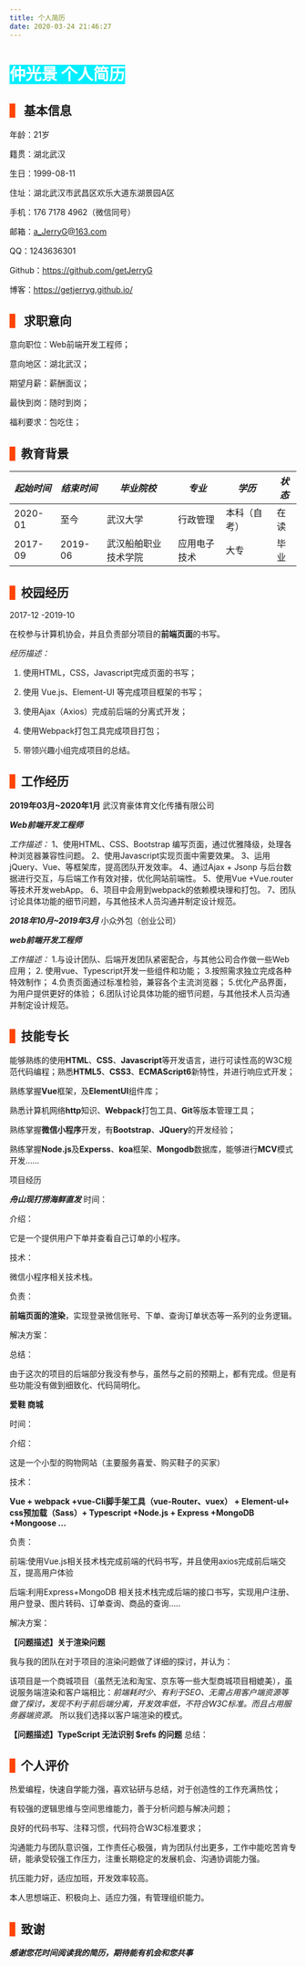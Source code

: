 ```yaml
---
title: 个人简历
date: 2020-03-24 21:46:27
---
```


# <span style="color: #fff; background-color:#0ef ;display:block width:100%"> 仲光景 个人简历 </span>

##	<span style="border-left : 10px solid #f40; right:10px">   </span>基本信息
年龄：21岁

籍贯：湖北武汉

生日：1999-08-11

住址：湖北武汉市武昌区欢乐大道东湖景园A区

手机：176 7178 4962（微信同号）

邮箱：[a_JerryG@163.com](mailto:a_JerryG@163.com)

QQ：1243636301

Github：https://github.com/getJerryG

博客：https://getjerryg.github.io/



## <span style="border-left : 10px solid #f40; right:10px">  </span> 求职意向

意向职位：Web前端开发工程师；

意向地区：湖北武汉；

期望月薪：薪酬面议；

最快到岗：随时到岗；

福利要求：包吃住；



## <span style="border-left : 10px solid #f40; right:10px">  </span>教育背景

| *起始时间* | *结束时间* | *毕业院校*           | *专业*       | *学历*       | *状态* |
| ---------- | ---------- | -------------------- | ------------ | ------------ | ------ |
| 2020-01    | 至今       | 武汉大学             | 行政管理     | 本科（自考） | 在读   |
| 2017-09    | 2019-06    | 武汉船舶职业技术学院 | 应用电子技术 | 大专         | 毕业   |

 

 



## <span style="border-left : 10px solid #f40; right:10px">  </span>校园经历

2017-12 -2019-10

在校参与计算机协会，并且负责部分项目的**前端页面**的书写。

*经历描述：*

1. 使用HTML，CSS，Javascript完成页面的书写；

2. 使用 Vue.js、Element-UI 等完成项目框架的书写；

3. 使用Ajax（Axios）完成前后端的分离式开发；

4. 使用Webpack打包工具完成项目打包；

5. 带领兴趣小组完成项目的总结。



## <span style="border-left : 10px solid #f40; right:10px">  </span>工作经历

**2019年03月~2020年1月**  武汉育豪体育文化传播有限公司


***Web前端开发工程师***

*工作描述：*
	1、使用HTML、CSS、Bootstrap 编写页面，通过优雅降级，处理各种浏览器兼容性问题。
	2、使用Javascript实现页面中需要效果。
	3、运用jQuery、Vue、等框架库，提高团队开发效率。
	4、通过Ajax + Jsonp 与后台数据进行交互，与后端工作有效对接，优化网站前端性。
	5、使用Vue +Vue.router 等技术开发webApp。
	6、项目中会用到webpack的依赖模块理和打包。
	7、团队讨论具体功能的细节问题，与其他技术人员沟通并制定设计规范。

 

***2018年10月~2019年3月*** 小众外包（创业公司）

***web前端开发工程师***

*工作描述：*
	1.与设计团队、后端开发团队紧密配合，与其他公司合作做一些Web应用；
	2. 使用vue、Typescript开发一些组件和功能；
	3.按照需求独立完成各种特效制作；
	4.负责页面通过标准检验，兼容各个主流浏览器；
	5.优化产品界面，为用户提供更好的体验；
	6.团队讨论具体功能的细节问题，与其他技术人员沟通并制定设计规范。

 

## <span style="border-left : 10px solid #f40; right:10px">  </span>技能专长

能够熟练的使用**HTML**、**CSS**、**Javascript**等开发语言，进行可读性高的W3C规范代码编程；熟悉**HTML5**、**CSS3**、**ECMAScript6**新特性，并进行响应式开发；

熟练掌握**Vue**框架，及**ElementUI**组件库；

熟悉计算机网络**http**知识、**Webpack**打包工具、**Git**等版本管理工具；

熟练掌握**微信小程序**开发，有**Bootstrap**、**JQuery**的开发经验；

熟练掌握**Node.js**及**Experss**、**koa**框架、**Mongodb**数据库，能够进行**MCV**模式开发……

 

项目经历

***舟山现打捞海鲜直发***
时间：

介绍：

它是一个提供用户下单并查看自己订单的小程序。

技术：

微信小程序相关技术栈。

负责：

**前端页面的渲染**，实现登录微信账号、下单、查询订单状态等一系列的业务逻辑。

解决方案：

总结：

由于这次的项目的后端部分我没有参与，虽然与之前的预期上，都有完成。但是有些功能没有做到细致化、代码简明化。

 

**爱鞋 商城**

时间：

介绍：

这是一个小型的购物网站（主要服务喜爱、购买鞋子的买家）

技术：

**Vue + webpack +vue-Cli脚手架工具（vue-Router、vuex） + Element-uI+ css预加载（Sass）+ Typescript +Node.js + Express +MongoDB +Mongoose ...**

负责：

前端:使用Vue.js相关技术栈完成前端的代码书写，并且使用axios完成前后端交互，提高用户体验

后端:利用Express+MongoDB 相关技术栈完成后端的接口书写，实现用户注册、用户登录、图片转码、订单查询、商品的查询.....

解决方案：

**【问题描述】关于渲染问题**

我与我的团队在对于项目的渲染问题做了详细的探讨，并认为：

该项目是一个商城项目（虽然无法和淘宝、京东等一些大型商城项目相媲美），虽说服务端渲染和客户端相比：*前端耗时少、有利于SEO、无需占用客户端资源等做了探讨，发现不利于前后端分离，开发效率低，不符合W3C标准。而且占用服务器端资源。*
所以我们选择以客户端渲染的模式。


**【问题描述】TypeScript 无法识别 $refs 的问题**
总结：

## <span style="border-left : 10px solid #f40; right:10px">  </span>个人评价

 热爱编程，快速自学能力强，喜欢钻研与总结，对于创造性的工作充满热忱；

 有较强的逻辑思维与空间思维能力，善于分析问题与解决问题；

 良好的代码书写、注释习惯，代码符合W3C标准要求；

 沟通能力与团队意识强，工作责任心极强，肯为团队付出更多，工作中能吃苦肯专研，能承受较强工作压力，注重长期稳定的发展机会、沟通协调能力强。

 抗压能力好，适应加班，开发效率较高。

 本人思想端正、积极向上、适应力强，有管理组织能力。

## <span style="border-left : 10px solid #f40; right:10px">  </span>致谢

​	***感谢您花时间阅读我的简历，期待能有机会和您共事***


